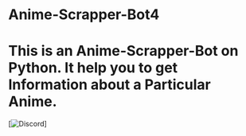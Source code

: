 # Anime-Scrapper-Bot4 
# This is an Anime-Scrapper-Bot on Python. It help you to get Information about a Particular Anime.
[![Discord](https://discord.gg/zcKNPcZHMu)]